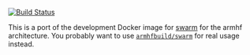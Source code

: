 [![Build Status](https://armdrone.strahlungsfrei.de/api/badges/armhf-docker-library/swarm-dev/status.svg)](https://armdrone.strahlungsfrei.de/armhf-docker-library/swarm-dev)

This is a port of the development Docker image for [swarm](https://github.com/docker/swarm) for the armhf architecture. You probably want to use [`armhfbuild/swarm`](https://github.com/armhf-docker-library/swarm) for real usage instead.
